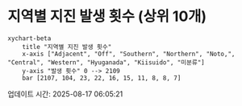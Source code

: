 # 지역별 지진 발생 횟수 (상위 10개)

```mermaid
xychart-beta
    title "지역별 지진 발생 횟수"
    x-axis ["Adjacent", "Off", "Southern", "Northern", "Noto,", "Central", "Western", "Hyuganada", "Kiisuido", "미분류"]
    y-axis "발생 횟수" 0 --> 2109
    bar [2107, 104, 23, 22, 16, 15, 11, 8, 8, 7]
```

업데이트 시간: 2025-08-17 06:05:21

